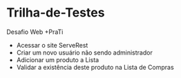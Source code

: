 # Trilha-de-Testes
Desafio Web +PraTi
- Acessar o site ServeRest
- Criar um novo usuário não sendo administrador
- Adicionar um produto a Lista
- Validar a existência deste produto na Lista de Compras
